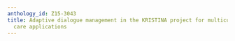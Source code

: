 ```yaml
---
anthology_id: Z15-3043
title: Adaptive dialogue management in the KRISTINA project for multicultural health
  care applications
---
```

